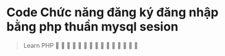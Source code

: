 # Code Chức năng đăng ký đăng nhập bằng php thuần mysql sesion
>Learn PHP 🚀 🚀 🚀 🚀 🚀 🚀 🚀 🚀 🚀 🚀 🚀 🚀 🚀 🚀 🚀 
